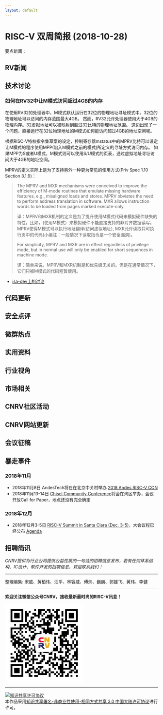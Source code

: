 ```yaml
---
layout: default
---
```


# RISC-V 双周简报 (2018-10-28)

要点新闻：

## RV新闻

## 技术讨论

### 如何在RV32中让M模式访问超过4GB的内存

在使用RV32的处理器中，M模式默认运行在32位的物理地址寻址模式中。32位的物理地址可以访问的内存范围最大4GB。
然而，RV32允许处理器使用大于4GB的物理内存。32虚拟地址可以被映射到超过32比特的物理地址范围。
这边出现了一个问题，直接运行在32位物理地址的M模式如何能访问超过4GB的地址空间呢。

根据RISC-V特权指令集草案的设定，控制寄存器mstatus中的MPRV比特可以设定让M模式的程序使用MPP(陷入M模式之前的模式)所定义的寻址方式访问内存。
如果MPP为S或者U模式，M模式则可以使用S/U模式的页表，通过虚拟地址寻址访问大于4GB的地址空间。

MPRV的定义实际上是为了支持另外一种更为常见的使用方式(Priv Spec 1.10 Section 3.1.9)：

> The MPRV and MXR mechanisms were conceived to improve the efficiency of M-mode routines
> that emulate missing hardware features, e.g., misaligned loads and stores. MPRV obviates the
> need to perform address translation in software. MXR allows instruction words to be loaded
> from pages marked execute-only.
>
> 译：MPRV和MXR机制的定义是为了提升使用M模式代码来模拟硬件缺失的特性。比如，(使用M模式）来模拟硬件不能直接支持的非对齐数据读写。
> MPRV使得M模式可以执行地址翻译(访问虚拟地址), MXR允许读取只可执行页中的代码(小编注：一般情况下读取指令是一个安全漏洞)。
>
> For simplicity, MPRV and MXR are in effect regardless of privilege mode, but in normal
> use will only be enabled for short sequences in machine mode.
>
> 译：简单来说，MPRV和MXR机制是和优先级无关的。但是在通常情况下，它们只被M模式的代码短暂使用。

- [isa-dev上的讨论](https://groups.google.com/a/groups.riscv.org/d/msg/isa-dev/cnnYKVADKSE/38AqBcLxAQAJ)

## 代码更新

## 安全点评

## 微群热点

## 实用资料

## 行业视角

## 市场相关


## CNRV社区活动

## CNRV网站更新

## 会议征稿

## 暴走事件

### 2018年11月

- 2018年11月8日 AndesTech将在在北京中关村举办 [2018 Andes RISC-V CON](https://q.eqxiu.com/s/I1bzx0u0)
- 2018年11月13-14日 [Chisel Community Conference](https://chisel.eecs.berkeley.edu/blog/?p=200)将会在湾区举办，会议开放Call for Paper，地点还没有完全确定

### 2018年12月

- 2018年12月3-5日 [RISC-V Summit in Santa Clara (Dec. 3-5)](https://tmt.knect365.com/risc-v-summit/)，大会议程已经公布 [Agenda](https://tmt.knect365.com/risc-v-summit/agenda/2)

## 招聘简讯

_CNRV提供为行业公司提供公益性质的一句话的招聘信息发布，若有任何体系结构、IC设计、软件开发的招聘信息，欢迎联系我们！_

----

整理编集: 宋威、黄柏玮、汪平、林容威、傅炜、巍巍、郭雄飞、黄玮、李健

----

**欢迎关注微信公众号CNRV，接收最新最时尚的RISC-V讯息！**

![CNRV微信公众号](/assets/images/cnrv_qr.png)

----

<a rel="license" href="http://creativecommons.org/licenses/by-nc-sa/3.0/cn/"><img alt="知识共享许可协议" style="border-width:0" src="https://i.creativecommons.org/l/by-nc-sa/3.0/cn/80x15.png" /></a><br />本作品采用<a rel="license" href="http://creativecommons.org/licenses/by-nc-sa/3.0/cn/">知识共享署名-非商业性使用-相同方式共享 3.0 中国大陆许可协议</a>进行许可。

